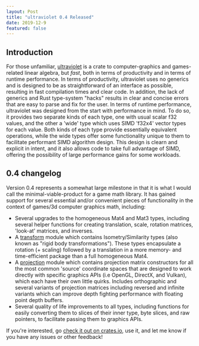 ```yaml
---
layout: Post
title: "ultraviolet 0.4 Released"
date: 2019-12-9
featured: false
---
```


## Introduction

For those unfamiliar, [ultraviolet](https://github.com/termhn/ultraviolet) is a crate to computer-graphics and games-related linear algebra, but *fast*,
both in terms of productivity and in terms of runtime performance. In terms of productivity, ultraviolet uses
no generics and is designed to be as straightforward of an interface as possible, resulting in fast compilation
times and clear code. In addition, the lack of generics and Rust type-system "hacks" results in clear and concise
errors that are easy to parse and fix for the user. In terms of runtime performance, ultraviolet was designed from
the start with performance in mind. To do so, it provides two separate kinds of each type, one with usual scalar f32 values,
and the other a 'wide' type which uses SIMD 'f32x4' vector types for each value. Both kinds of each type provide essentially
equivalent operations, while the wide types offer some functionality unique to them to facilitate performant SIMD algorithm design.
This design is clearn and explicit in intent, and it also allows code to take full advantage of SIMD, offering the
possibility of large performance gains for some workloads.

## 0.4 changelog

Version 0.4 represents a somewhat large milestone in that it is what I would call the minimal-viable-product for a game math
library. It has gained support for several essential and/or convenient pieces of functionality in the context of games/3d
computer graphics math, including:

* Several upgrades to the homogeneous Mat4 and Mat3 types, including several helper functions for creating translation, scale,
rotation matrices, 'look-at' matrices, and inverses.
* A [transform](https://docs.rs/ultraviolet/0.4.3/ultraviolet/transform/index.html) module which contains Isometry/Similarity
types (also known as "rigid body transformations"). These types encapsulate a rotation (+ scaling) followed by a translation in
a more memory- and time-efficient package than a full homogeneous Mat4.
* A [projection](https://docs.rs/ultraviolet/0.4.3/ultraviolet/projection/index.html) module which contains projection matrix
constructors for all the most common 'source' coordinate spaces that are designed to work directly with specific graphics APIs
(i.e OpenGL, DirectX, and Vulkan), which each have their own little quirks. Includes orthographic and several variants of projection
matrices including reversed and infinite variants which can improve depth fighting performance with floating point depth buffers.
* Several quality of life improvements to all types, including functions for easily converting them to slices of their inner type,
byte slices, and raw pointers, to facilitate passing them to graphics APIs.

If you're interested, go [check it out on crates.io](https://crates.io/crates/ultraviolet), use it, and let me know if you have
any issues or other feedback!